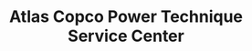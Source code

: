 ---
title: "Atlas Copco Power Technique Service Center"
url: /covington/atlas-copco-power-technique-service-center/
shop: Allgemein
---